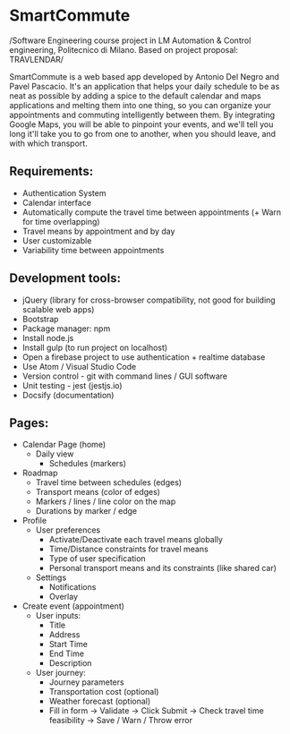 # SmartCommute
/Software Engineering course project in LM Automation &amp; Control engineering, Politecnico di Milano. Based on project proposal: TRAVLENDAR/

  SmartCommute is a web based app developed by Antonio Del Negro and Pavel Pascacio.
  It's an application that helps your daily schedule to be as neat as possible by adding a spice to the default calendar and maps applications and melting them into one thing, so you can organize your appointments and commuting intelligently between them. By integrating Google Maps, you will be able to pinpoint your events, and we'll tell you long it'll take you to go from one to another, when you should leave, and with which transport.

## Requirements:
- Authentication System
- Calendar interface
- Automatically compute the travel time between appointments
(+ Warn for time overlapping)
- Travel means by appointment and by day
- User customizable
- Variability time between appointments

## Development tools:
- jQuery (library for cross-browser compatibility, not good for building scalable web apps)
- Bootstrap
- Package manager: npm
- Install node.js
- Install gulp (to run project on localhost)
- Open a firebase project to use authentication + realtime database
- Use Atom / Visual Studio Code
- Version control - git with command lines / GUI software
- Unit testing - jest (jestjs.io)
- Docsify (documentation)

## Pages:
- Calendar Page (home)
  - Daily view
    - Schedules (markers)
- Roadmap
  - Travel time between schedules (edges)
  - Transport means (color of edges)
  - Markers / lines / line color on the map
  - Durations by marker / edge
- Profile
  - User preferences
    - Activate/Deactivate each travel means globally
    - Time/Distance constraints for travel means
    - Type of user specification
    - Personal transport means and its constraints (like shared car)
  - Settings
    - Notifications
    - Overlay
- Create event (appointment)
  - User inputs:
    - Title
    - Address
    - Start Time
    - End Time
    - Description
  - User journey:
    - Journey parameters
    - Transportation cost (optional)
    - Weather forecast (optional)
    - Fill in form → Validate → Click Submit → Check travel time feasibility → Save / Warn / Throw error
  
